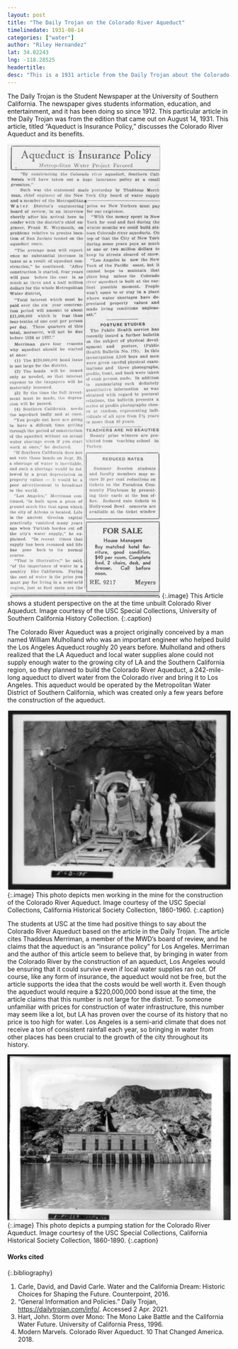 ```yaml
---
layout: post
title: "The Daily Trojan on the Colorado River Aqueduct"
timelinedate: 1931-08-14
categories: ["water"]
author: "Riley Hernandez"
lat: 34.02243
lng: -118.28525
headertitle: 
desc: "This is a 1931 article from the Daily Trojan about the Colorado River Aqueduct"
---
```


The Daily Trojan is the Student Newspaper at the University of Southern California. The newspaper gives students information, education, and entertainment, and it has been doing so since 1912. This particular article in the Daily Trojan was from the edition that came out on August 14, 1931. This article, titled “Aqueduct is Insurance Policy,” discusses the Colorado River Aqueduct and its benefits. 

![Daily Trojan Article](images/article_RH.png)
   {:.image} 
This Article shows a student perspective on the at the time unbuilt Colorado River Aqueduct. Image courtesy of the USC Special Collections, University of Southern California History Collection.
   {:.caption} 

The Colorado River Aqueduct was a project originally conceived by a man named William Mulholland who was an important engineer who helped build the Los Angeles Aqueduct roughly 20 years before. Mulholland and others realized that the LA Aqueduct and local water supplies alone could not supply enough water to the growing city of LA and the Southern California region, so they planned to build the Colorado River Aqueduct, a 242-mile-long aqueduct to divert water from the Colorado river and bring it to Los Angeles. This aqueduct would be operated by the Metropolitan Water District of Southern California, which was created only a few years before the construction of the aqueduct.

![Miners at the Construction of the Colorado River Aqueduct](images/mine_RH.png)
   {:.image} 
This photo depicts men working in the mine for the construction of the Colorado River Aqueduct. Image courtesy of the USC Special Collections, California Historical Society Collection, 1860-1960.
   {:.caption} 

The students at USC at the time had positive things to say about the Colorado River Aqueduct based on the article in the Daily Trojan. The article cites Thaddeus Merriman, a member of the MWD’s board of review, and he claims that the aqueduct is an “insurance policy” for Los Angeles. Merriman and the author of this article seem to believe that, by bringing in water from the Colorado River by the construction of an aqueduct, Los Angeles would be ensuring that it could survive even if local water supplies ran out. Of course, like any form of insurance, the aqueduct would not be free, but the article supports the idea that the costs would be well worth it. Even though the aqueduct would require a $220,000,000 bond issue at the time, the article claims that this number is not large for the district. To someone unfamiliar with prices for construction of water infrastructure, this number may seem like a lot, but LA has proven over the course of its history that no price is too high for water. Los Angeles is a semi-arid climate that does not receive a ton of consistent rainfall each year, so bringing in water from other places has been crucial to the growth of the city throughout its history.

![Pumping Station for the Colorado River Aqueduct](images/coloradoAqueduct_RH.png)
   {:.image} 
This photo depicts a pumping station for the Colorado River Aqueduct. Image courtesy of the USC Special Collections, California Historical Society Collection, 1860-1890.
   {:.caption} 

#### Works cited

{:.bibliography} 
1. Carle, David, and David Carle. Water and the California Dream: Historic Choices for Shaping the Future. Counterpoint, 2016.
2. “General Information and Policies.” Daily Trojan, https://dailytrojan.com/info/. Accessed 2 Apr. 2021.
3. Hart, John. Storm over Mono: The Mono Lake Battle and the California Water Future. University of California Press, 1996.
4. Modern Marvels. Colorado River Aqueduct. 10 That Changed America. 2018.
